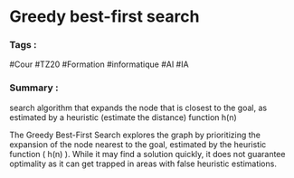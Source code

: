 # Greedy best-first search
### Tags :
#Cour #TZ20 #Formation #informatique #AI #IA 

### Summary :
search algorithm that expands the node that is closest to the goal, as estimated by a heuristic (estimate the distance) function h(n)

The Greedy Best-First Search explores the graph by prioritizing the expansion of the node nearest to the goal, estimated by the heuristic function \( h(n) \). While it may find a solution quickly, it does not guarantee optimality as it can get trapped in areas with false heuristic estimations.